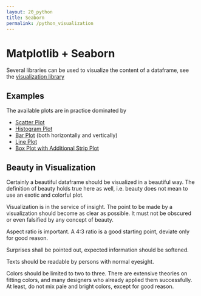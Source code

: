 ```yaml
---
layout: 20_python
title: Seaborn
permalink: /python_visualization
---
```


# Matplotlib + Seaborn

Several libraries can be used to visualize the content of a dataframe, see the [visualization library](visualization_python_references)

## Examples

The available plots are in practice dominated by 
- [Scatter Plot](scatter_plot)
- [Histogram Plot](hist_plot)
- [Bar Plot](bar_plot) (both horizontally and vertically)
- [Line Plot](line_plot)
- [Box Plot with Additional Strip Plot](box_plot)


## Beauty in Visualization

Certainly a beautiful dataframe should be visualized in a beautiful way.
The definition of beauty holds true here as well, i.e. beauty does not mean to use an exotic and colorful plot.

Visualization is in the service of insight.
The point to be made by a visualization should become as clear as possible. It must not be obscured or even falsified by any concept of beauty.

Aspect ratio is important. A 4:3 ratio is a good starting point, deviate only for good reason.

Surprises shall be pointed out, expected information should be softened.

Texts should be readable by persons with normal eyesight.

Colors should be limited to two to three.
There are extensive theories on fitting colors, and many designers who already applied them successfully.
At least, do not mix pale and bright colors, except for good reason.


